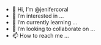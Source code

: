 - 👋 Hi, I’m @jenifercoral
- 👀 I’m interested in ...
- 🌱 I’m currently learning ...
- 💞️ I’m looking to collaborate on ...
- 📫 How to reach me ...

<!---
jenifercoral/jenifercoral is a ✨ special ✨ repository because its `README.md` (this file) appears on your GitHub profile.
You can click the Preview link to take a look at your changes.
--->
